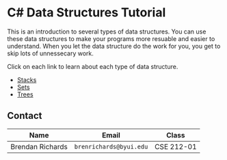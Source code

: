 # C# Data Structures Tutorial

This is an introduction to several types of data structures. You can use these data structures to make your programs more resuable and easier to understand. When you let the data structure do the work for you, you get to skip lots of unnessecary work.

Click on each link to learn about each type of data structure.

* [Stacks](stacks.md)
* [Sets](sets.md)
* [Trees](trees.md)

## Contact

| Name | Email | Class |
|------|-------|-------|
| Brendan Richards | `brenrichards@byui.edu` | CSE 212-01|
